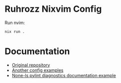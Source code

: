 # Ruhrozz Nixvim Config

Run nvim:

```bash
nix run .
```

# Documentation

- [Original repository](https://github.com/nix-community/nixvim/tree/main/templates/simple)
- [Another config examples](https://nix-community.github.io/nixvim/user-guide/config-examples.html)
- [None-ls pylint diagnostics documentation example](https://nix-community.github.io/nixvim/plugins/none-ls/sources/diagnostics/pylint.html)

